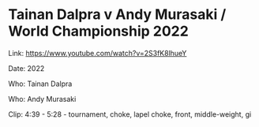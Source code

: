 # Tainan Dalpra v Andy Murasaki / World Championship 2022

Link: https://www.youtube.com/watch?v=2S3fK8lhueY

Date: 2022

Who: Tainan Dalpra

Who: Andy Murasaki

Clip: 4:39 - 5:28 - tournament, choke, lapel choke, front, middle-weight, gi
